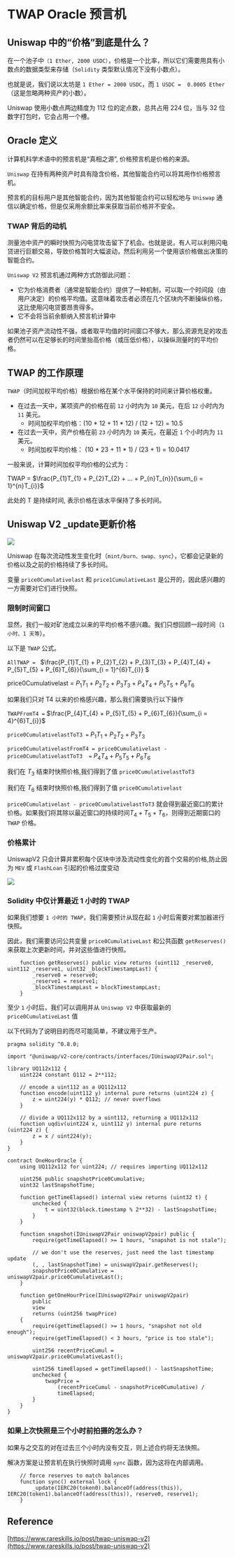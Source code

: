 # TWAP Oracle 预言机
## Uniswap 中的“价格”到底是什么？
在一个池子中`（1 Ether, 2000 USDC）`，价格是一个比率，所以它们需要用具有小数点的数据类型来存储（`Solidity` 类型默认情况下没有小数点）。

也就是说，我们说以太坊是 `1 Ether = 2000 USDC`，而 `1 USDC =  0.0005 Ether`（这是忽略两种资产的小数）。

Uniswap 使用小数点两边精度为 112 位的定点数，总共占用 224 位，当与 32 位数字打包时，它会占用一个槽。

## Oracle 定义
计算机科学术语中的预言机是“真相之源”, 价格预言机是价格的来源。

`Uniswap` 在持有两种资产时具有隐含价格，其他智能合约可以将其用作价格预言机。

预言机的目标用户是其他智能合约，因为其他智能合约可以轻松地与 `Uniswap` 通信以确定价格，但是仅采用余额比率来获取当前价格并不安全。

### TWAP 背后的动机
测量池中资产的瞬时快照为闪电贷攻击留下了机会。也就是说，有人可以利用闪电贷进行巨额交易，导致价格暂时大幅波动，然后利用另一个使用该价格做出决策的智能合约。

`Uniswap V2` 预言机通过两种方式防御此问题：

- 它为价格消费者（通常是智能合约）提供了一种机制，可以取一个时间段（由用户决定）的价格平均值。这意味着攻击者必须在几个区块内不断操纵价格，这比使用闪电贷要昂贵得多。
- 它不会将当前余额纳入预言机计算中

如果池子资产流动性不强，或者取平均值的时间窗口不够大，那么资源充足的攻击者仍然可以在足够长的时间里抬高价格（或压低价格），以操纵测量时的平均价格。

## TWAP 的工作原理
`TWAP`（时间加权平均价格）根据价格在某个水平保持的时间来计算价格权重。

- 在过去一天中，某项资产的价格在前 `12` 小时内为 `10` 美元，在后 `12` 小时内为 `11` 美元。
  - 时间加权平均价格：(10 * 12 + 11 * 12) / (12 + 12) = 10.5
- 在过去一天中，资产价格在前 `23` 小时内为 `10` 美元，在最近 `1` 个小时内为 `11` 美元。
  - 时间加权平均价格： (10 * 23 +  11 * 1) / (23 + 1) =  10.0417

一般来说，计算时间加权平均价格的公式为：

TWAP = $\frac{P_{1}T_{1} + P_{2}T_{2} + ... + P_{n}T_{n}}{\sum_{i = 1}^{n}T_{i}}$

此处的 T 是持续时间, 表示价格在该水平保持了多长时间。

## Uniswap V2 _update更新价格

![](./images/twap_price_update.jpg)

 Uniswap 在每次流动性发生变化时（`mint/burn、swap、sync`），它都会记录新的价格以及之前的价格持续了多长时间。

变量 `price0Cumulativelast` 和 `price1CumulativeLast` 是公开的，因此感兴趣的一方需要对它们进行快照。

### 限制时间窗口
显然，我们一般对矿池成立以来的平均价格不感兴趣。我们只想回顾一段时间（`1 小时、1 天等`）。

以下是 `TWAP` 公式。

`AllTWAP = ` $\frac{P_{1}T_{1} + P_{2}T_{2} + P_{3}T_{3} + P_{4}T_{4} + P_{5}T_{5} + P_{6}T_{6}}{\sum_{i = 1}^{6}T_{i}}  $

price0Cumulativelast = $P_{1}T_{1} + P_{2}T_{2} + P_{3}T_{3} + P_{4}T_{4} + P_{5}T_{5} + P_{6}T_{6}$


如果我们只对 T4 以来的价格感兴趣，那么我们需要执行以下操作

`TWAPFromT4 =` $\frac{P_{4}T_{4} + P_{5}T_{5} + P_{6}T_{6}}{\sum_{i = 4}^{6}T_{i}}$

`price0CumulativelastToT3 =` $P_{1}T_{1} + P_{2}T_{2} + P_{3}T_{3}$

`price0CumulativelastFromT4 = price0Cumulativelast - price0CumulativelastToT3  =` $P_{4}T_{4} + P_{5}T_{5} + P_{6}T_{6}$ 

我们在 $T_{3}$ 结束时快照价格,我们得到了值 `price0CumulativelastToT3`

我们在 $T_{6}$ 结束时快照价格,我们得到了值 `price0Cumulativelast`

`price0Cumulativelast - price0CumulativelastToT3` 就会得到最近窗口的累计价格。如果我们将其除以最近窗口的持续时间$T_{4} + T_{5} + T_{6}$，则得到近期窗口的 `TWAP` 价格。

### 价格累计
UniswapV2 只会计算并累积每个区块中涉及流动性变化的首个交易的价格,防止因为 `MEV` 或 `FlashLoan` 引起的价格过度变动

![](./images/only_update_once.png)

### Solidity 中仅计算最近 1 小时的 TWAP
如果我们想要 `1 小时的 TWAP`，我们需要预计从现在起 `1` 小时后需要对累加器进行快照。

因此，我们需要访问公共变量 `price0CumulativeLast` 和公共函数 `getReserves()` 来获取上次更新时间，并对这些值进行快照。

```solidity
    function getReserves() public view returns (uint112 _reserve0, uint112 _reserve1, uint32 _blockTimestampLast) {
        _reserve0 = reserve0;
        _reserve1 = reserve1;
        _blockTimestampLast = blockTimestampLast;
    }
```

至少 `1` 小时后，我们可以调用并从 `Uniswap V2` 中获取最新的 `price0CumulativeLast` 值

以下代码为了说明目的而尽可能简单，不建议用于生产。

```solidity
pragma solidity ^0.8.0;

import "@uniswap/v2-core/contracts/interfaces/IUniswapV2Pair.sol";

library UQ112x112 {
    uint224 constant Q112 = 2**112;

    // encode a uint112 as a UQ112x112
    function encode(uint112 y) internal pure returns (uint224 z) {
        z = uint224(y) * Q112; // never overflows
    }

    // divide a UQ112x112 by a uint112, returning a UQ112x112
    function uqdiv(uint224 x, uint112 y) internal pure returns (uint224 z) {
        z = x / uint224(y);
    }
}

contract OneHourOracle {
    using UQ112x112 for uint224; // requires importing UQ112x112

    uint256 public snapshotPrice0Cumulative;
    uint32 lastSnapshotTime;

    function getTimeElapsed() internal view returns (uint32 t) {
        unchecked {
            t = uint32(block.timestamp % 2**32) - lastSnapshotTime;
        }
    }

    function snapshot(IUniswapV2Pair uniswapV2pair) public {
        require(getTimeElapsed() >= 1 hours, "snapshot is not stale");

        // we don't use the reserves, just need the last timestamp update
        (, , lastSnapshotTime) = uniswapV2pair.getReserves();
        snapshotPrice0Cumulative = uniswapV2pair.price0CumulativeLast();
    }

    function getOneHourPrice(IUniswapV2Pair uniswapV2pair)
        public
        view
        returns (uint256 twapPrice)
    {
        require(getTimeElapsed() >= 1 hours, "snapshot not old enough");
        require(getTimeElapsed() < 3 hours, "price is too stale");

        uint256 recentPriceCumul = uniswapV2pair.price0CumulativeLast();

        uint256 timeElapsed = getTimeElapsed() - lastSnapshotTime;
        unchecked {
            twapPrice =
                (recentPriceCumul - snapshotPrice0Cumulative) /
                timeElapsed;
        }
    }
}

```

### 如果上次快照是三个小时前拍摄的怎么办？
如果与之交互的对在过去三个小时内没有交互，则上述合约将无法快照。

解决方案是让预言机在执行快照时调用 `sync` 函数，因为这将在内部调用。

```solidity
    // force reserves to match balances
    function sync() external lock {
        _update(IERC20(token0).balanceOf(address(this)), IERC20(token1).balanceOf(address(this)), reserve0, reserve1);
    }
```

## Reference
[https://www.rareskills.io/post/twap-uniswap-v2](https://www.rareskills.io/post/twap-uniswap-v2)